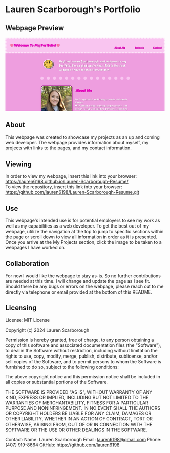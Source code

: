 # Lauren Scarborough's Portfolio

## Webpage Preview
![Webpage Preview](<Assets/images/Webpage Preview.png>)

## About
This webpage was created to showcase my projects as an up and coming web developer. The webpage provides information about myself, my projects with links to the pages, and my contact information.

## Viewing
In order to view my webpage, insert this link into your browser: https://lauren6198.github.io/Lauren-Scarborough-Resume/  
To view the repository, insert this link into your browser: https://github.com/lauren6198/Lauren-Scarborough-Resume.git

## Use
This webpage's intended use is for potential employers to see my work as well as my capabilities as a web developer. To get the best out of my webpage, utilize the navigation at the top to jump to specific sections within the page or scroll down to view all information in order as it is presented. Once you arrive at the My Projects section, click the image to be taken to a webpages I have worked on.

## Collaboration
For now I would like the webpage to stay as-is. So no further contributions are needed at this time. I will change and update the page as I see fit. Should there be any bugs or errors on the webpage, please reach out to me directly via telephone or email provided at the bottom of this README.

## Licensing
License: MIT License

Copyright (c) 2024 Lauren Scarborough

Permission is hereby granted, free of charge, to any person obtaining a copy of this software and associated documentation files (the "Software"), to deal in the Software without restriction, including without limitation the rights to use, copy, modify, merge, publish, distribute, sublicense, and/or sell copies of the Software, and to permit persons to whom the Software is furnished to do so, subject to the following conditions:

The above copyright notice and this permission notice shall be included in all copies or substantial portions of the Software.

THE SOFTWARE IS PROVIDED "AS IS", WITHOUT WARRANTY OF ANY KIND, EXPRESS OR IMPLIED, INCLUDING BUT NOT LIMITED TO THE WARRANTIES OF MERCHANTABILITY, FITNESS FOR A PARTICULAR PURPOSE AND NONINFRINGEMENT. IN NO EVENT SHALL THE AUTHORS OR COPYRIGHT HOLDERS BE LIABLE FOR ANY CLAIM, DAMAGES OR OTHER LIABILITY, WHETHER IN AN ACTION OF CONTRACT, TORT OR OTHERWISE, ARISING FROM, OUT OF OR IN CONNECTION WITH THE SOFTWARE OR THE USE OR OTHER DEALINGS IN THE SOFTWARE.

Contact:
Name: Lauren Scarborough
Email: lauren6198@gmail.com
Phone: (407) 919-8664
GitHub: https://github.com/lauren6198
